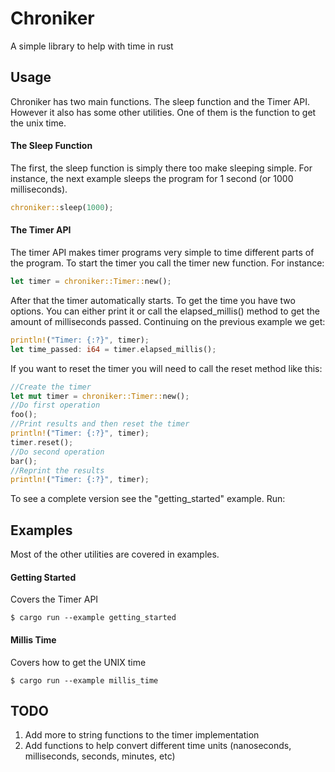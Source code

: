 # Chroniker
A simple library to help with time in rust

## Usage
Chroniker has two main functions. The sleep function and the Timer API. However it also has some other utilities. One of them is the function to get the unix time.

#### The Sleep Function
The first, the sleep function is simply there too make sleeping simple. For instance, the next example sleeps the program for 1 second (or 1000 milliseconds).   
```rust
chroniker::sleep(1000);
```

#### The Timer API
The timer API makes timer programs very simple to time different parts of the program. To start the timer you call the timer new function. For instance:
```rust
let timer = chroniker::Timer::new();
```
After that the timer automatically starts. To get the time you have two options. You can either print it or call the elapsed_millis() method to get the amount of milliseconds passed. Continuing on the previous example we get:
```rust
println!("Timer: {:?}", timer);
let time_passed: i64 = timer.elapsed_millis();
```
If you want to reset the timer you will need to call the reset method like this:
```rust
//Create the timer
let mut timer = chroniker::Timer::new();
//Do first operation
foo();
//Print results and then reset the timer
println!("Timer: {:?}", timer);
timer.reset();
//Do second operation
bar();
//Reprint the results
println!("Timer: {:?}", timer);
```
To see a complete version see the "getting_started" example. Run:

## Examples
Most of the other utilities are covered in examples.
#### Getting Started
Covers the Timer API
```
$ cargo run --example getting_started
```
#### Millis Time
Covers how to get the UNIX time
```
$ cargo run --example millis_time
```

## TODO

1. Add more to string functions to the timer implementation
2. Add functions to help convert different time units (nanoseconds, milliseconds, seconds, minutes, etc)
